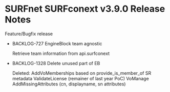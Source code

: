 # SURFnet SURFconext v3.9.0 Release Notes #

Feature/Bugfix release

* BACKLOG-727 EngineBlock team agnostic

    Retrieve team information from api.surfconext

* BACKLOG-1328 Delete unused part of EB

    Deleted:
    AddVoMemberships based on provide_is_member_of SR metadata
    ValidateLicense (remainer of last year PoC)
    VoManage
    AddMissingAttributes (cn, displayname, sn attributes)